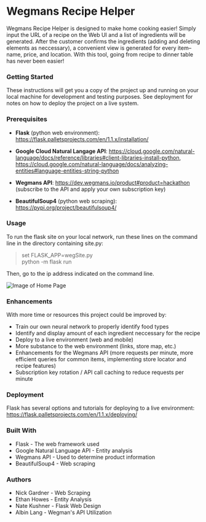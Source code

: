 # Wegmans Recipe Helper

Wegmans Recipe Helper is designed to make home cooking easier! Simply input the URL of a recipe on the Web UI and a list of ingredients will be generated. After the customer confirms the ingredients (adding and deleting elements as neccessary), a convenient view is generated for every item–name, price, and location. With this tool, going from recipe to dinner table has never been easier!


### Getting Started
These instructions will get you a copy of the project up and running on your local machine for development and testing    purposes. See deployment for notes on how to deploy the project on a live system.

### Prerequisites

- **Flask** (python web environment): https://flask.palletsprojects.com/en/1.1.x/installation/

- **Google Cloud Natural Langage API**: https://cloud.google.com/natural-language/docs/reference/libraries#client-libraries-install-python, https://cloud.google.com/natural-language/docs/analyzing-entities#language-entities-string-python

- **Wegmans API**: https://dev.wegmans.io/product#product=hackathon (subscribe to the API and apply your own subscription key)

- **BeautifulSoup4** (python web scraping): https://pypi.org/project/beautifulsoup4/

### Usage
To run the flask site on your local network, run these lines on the command line in the directory containing site.py:

>set FLASK_APP=wegSite.py  
>python -m flask run

Then, go to the ip address indicated on the command line.

![Image of Home Page](https://.github.com/nag6650/Wegmans-Reciper-Helper/recipeHelper_home.png)

### Enhancements
With more time or resources this project could be improved by:
- Train our own neural network to properly identify food types
- Identify and display amount of each ingredient neccessary for the recipe
- Deploy to a live environment (web and mobile)
- More substance to the web environment (links, store map, etc.)
- Enhancements for the Wegmans API (more requests per minute, more efficient queries for common items, implementing store locator and recipe features)
- Subscription key rotation / API call caching to reduce requests per minute

### Deployment
Flask has several options and tutorials for deploying to a live environment: https://flask.palletsprojects.com/en/1.1.x/deploying/


### Built With
- Flask - The web framework used
- Google Natural Language API - Entity analysis
- Wegmans API - Used to determine product information
- BeautifulSoup4 - Web scraping

### Authors
- Nick Gardner - Web Scraping
- Ethan Howes - Entity Analysis
- Nate Kushner - Flask Web Design
- Albin Lang - Wegman's API Utilization
